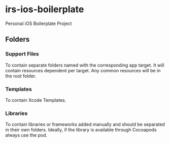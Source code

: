 # irs-ios-boilerplate
Personal iOS Boilerplate Project

## Folders

### Support Files

To contain separate folders named with the corresponding app target. It will contain resources dependent per target. Any common resources will be in the root folder. 

### Templates

To contain Xcode Templates.

### Libraries

To contain libraries or frameworks added manually and should be separated in their own folders. Ideally, if the library is available through Cocoapods always use the pod. 


